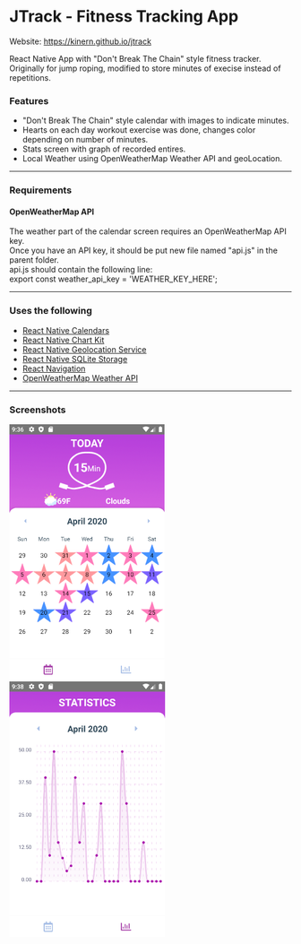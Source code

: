 # JTrack - Fitness Tracking App

Website: https://kinern.github.io/jtrack

React Native App with "Don't Break The Chain" style fitness tracker.  
Originally for jump roping, modified to store minutes of execise instead of repetitions.

### Features
- "Don't Break The Chain" style calendar with images to indicate minutes.
- Hearts on each day workout exercise was done, changes color depending on number of minutes.
- Stats screen with graph of recorded entires.
- Local Weather using OpenWeatherMap Weather API and geoLocation.

---

### Requirements
#### OpenWeatherMap API
The weather part of the calendar screen requires an OpenWeatherMap API key.  
Once you have an API key, it should be put new file named "api.js" in the parent folder.  
api.js should contain the following line:  
export const weather_api_key = 'WEATHER_KEY_HERE';  

---

### Uses the following
- [React Native Calendars](https://github.com/wix/react-native-calendars)
- [React Native Chart Kit](https://github.com/indiespirit/react-native-chart-kit)
- [React Native Geolocation Service](https://github.com/Agontuk/react-native-geolocation-service)
- [React Native SQLite Storage](https://github.com/andpor/react-native-sqlite-storage)
- [React Navigation](https://github.com/react-navigation/react-navigation)
- [OpenWeatherMap Weather API](https://openweathermap.org/api)

---

### Screenshots

![Calendar Screenshot](./images/jtrack-calendar.png)
![Graph Screenshot](./images/jtrack-graph.png)
